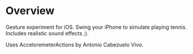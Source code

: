 # Overview

Gesture experiment for iOS. Swing your iPhone to simulate playing tennis. Includes realistic sound effects ;).

Uses AcceloremeterActions by Antonio Cabezuelo Vivo.
